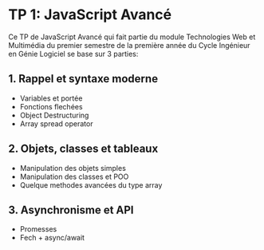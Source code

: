 # TP 1: JavaScript Avancé

Ce TP de JavaScript Avancé qui fait partie du module Technologies Web et Multimédia du premier semestre de la première année du Cycle Ingénieur en Génie Logiciel se base sur 3 parties:

## 1. Rappel et syntaxe moderne

- Variables et portée
- Fonctions flechées
- Object Destructuring
- Array spread operator

## 2. Objets, classes et tableaux

- Manipulation des objets simples
- Manipulation des classes et POO
- Quelque methodes avancées du type array

## 3. Asynchronisme et API

- Promesses
- Fech + async/await